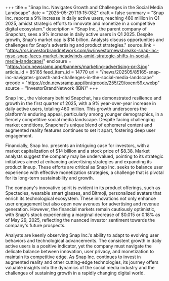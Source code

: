 +++
title = "Snap Inc. Navigates Growth and Challenges in the Social Media Landscape"
date = "2025-05-29T19:15:08Z"
draft = false
summary = "Snap Inc. reports a 9% increase in daily active users, reaching 460 million in Q1 2025, amidst strategic efforts to innovate and monetize in a competitive digital ecosystem."
description = "Snap Inc., the parent company of Snapchat, sees a 9% increase in daily active users in Q1 2025. Despite growth, Snap's market cap is $14 billion. Analysts discuss opportunities and challenges for Snap's advertising and product strategies."
source_link = "https://rss.investorbrandnetwork.com/iw/investornewsbreaks-snap-inc-nyse-snap-faces-market-headwinds-amid-strategic-shifts-in-social-media-landscape/"
enclosure = "https://cdn.newsramp.app/banners/marketing-advertising-pr-3.jpg"
article_id = 85165
feed_item_id = 14770
url = "/news/202505/85165-snap-inc-navigates-growth-and-challenges-in-the-social-media-landscape"
qrcode = "https://cdn.newsramp.app/ibn/qrcode/255/29/oxenr59x.webp"
source = "InvestorBrandNetwork (IBN)"
+++

<p>Snap Inc., the visionary behind Snapchat, has demonstrated resilience and growth in the first quarter of 2025, with a 9% year-over-year increase in daily active users, totaling 460 million. This growth underscores the platform's enduring appeal, particularly among younger demographics, in a fiercely competitive social media landscape. Despite facing challenging market conditions, Snapchat's unique blend of ephemeral content and augmented reality features continues to set it apart, fostering deep user engagement.</p><p>Financially, Snap Inc. presents an intriguing case for investors, with a market capitalization of $14 billion and a stock price of $8.38. Market analysts suggest the company may be undervalued, pointing to its strategic initiatives aimed at enhancing advertising strategies and expanding its product lineup. These efforts are critical as Snap Inc. seeks to balance user experience with effective monetization strategies, a challenge that is pivotal for its long-term sustainability and growth.</p><p>The company's innovative spirit is evident in its product offerings, such as Spectacles, wearable smart glasses, and Bitmoji, personalized avatars that enrich its technological ecosystem. These innovations not only enhance user engagement but also open new avenues for advertising and revenue generation. However, the financial markets remain cautiously optimistic, with Snap's stock experiencing a marginal decrease of $0.015 or 0.18% as of May 29, 2025, reflecting the nuanced investor sentiment towards the company's future prospects.</p><p>Analysts are keenly observing Snap Inc.'s ability to adapt to evolving user behaviors and technological advancements. The consistent growth in daily active users is a positive indicator, yet the company must navigate the delicate balance between innovation, user privacy, and monetization to maintain its competitive edge. As Snap Inc. continues to invest in augmented reality and other cutting-edge technologies, its journey offers valuable insights into the dynamics of the social media industry and the challenges of sustaining growth in a rapidly changing digital world.</p>